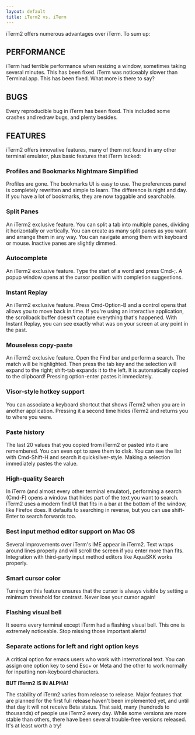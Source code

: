 ```yaml
---
layout: default
title: iTerm2 vs. iTerm
---
```


iTerm2 offers numerous advantages over iTerm. To sum up:

## PERFORMANCE

iTerm had terrible performance when resizing a window, sometimes taking several minutes. This has been fixed. iTerm was noticeably slower than Terminal.app. This has been fixed. What more is there to say?

## BUGS

Every reproducible bug in iTerm has been fixed. This included some crashes and redraw bugs, and plenty besides.

## FEATURES

iTerm2 offers innovative features, many of them not found in any other terminal emulator, plus basic features that iTerm lacked:

### Profiles and Bookmarks Nightmare Simplified

Profiles are gone. The bookmarks UI is easy to use. The preferences panel is completely rewritten and simple to learn. The difference is night and day. If you have a lot of bookmarks, they are now taggable and searchable.

### Split Panes

An iTerm2 exclusive feature. You can split a tab into multiple panes, dividing it horizontally or vertically. You can create as many split panes as you want and arrange them in any way. You can navigate among them with keyboard or mouse. Inactive panes are slightly dimmed.

### Autocomplete

An iTerm2 exclusive feature. Type the start of a word and press Cmd-;. A popup window opens at the cursor position with completion suggestions.

### Instant Replay

An iTerm2 exclusive feature. Press Cmd-Option-B and a control opens that allows you to move back in time. If you're using an interactive application, the scrollback buffer doesn't capture everything that's happened. With Instant Replay, you can see exactly what was on your screen at any point in the past.

### Mouseless copy-paste

An iTerm2 exclusive feature. Open the Find bar and perform a search. The match will be highlighted. Then press the tab key and the selection will expand to the right; shift-tab expands it to the left. It is automatically copied to the clipboard! Pressing option-enter pastes it immediately.

### Visor-style hotkey support

You can associate a keyboard shortcut that shows iTerm2 when you are in another application. Pressing it a second time hides iTerm2 and returns you to where you were.

### Paste history

The last 20 values that you copied from iTerm2 or pasted into it are remembered. You can even opt to save them to disk. You can see the list with Cmd-Shift-H and search it quicksilver-style. Making a selection immediately pastes the value.

### High-quality Search

In iTerm (and almost every other terminal emulator), performing a search (Cmd-F) opens a window that hides part of the text you want to search. iTerm2 uses a modern find UI that fits in a bar at the bottom of the window, like Firefox does. It defaults to searching in reverse, but you can use shift-Enter to search forwards too.

### Best input method editor support on Mac OS

Several improvements over iTerm's IME appear in iTerm2. Text wraps around lines properly and will scroll the screen if you enter more than fits. Integration with third-party input method editors like AquaSKK works properly.

### Smart cursor color

Turning on this feature ensures that the cursor is always visible by setting a minimum threshold for contrast. Never lose your cursor again!

### Flashing visual bell

It seems every terminal except iTerm had a flashing visual bell. This one is extremely noticeable. Stop missing those important alerts!

### Separate actions for left and right option keys

A critical option for emacs users who work with international text. You can assign one option key to send Esc+ or Meta and the other to work normally for inputting non-keyboard characters.


**BUT iTerm2 IS IN ALPHA!**

The stability of iTerm2 varies from release to release. Major features that are planned for the first full release haven't been implemented yet, and until that day it will not receive Beta status. That said, many (hundreds to thousands) of people use iTerm2 every day. While some versions are more stable than others, there have been several trouble-free versions released. It's at least worth a try!
